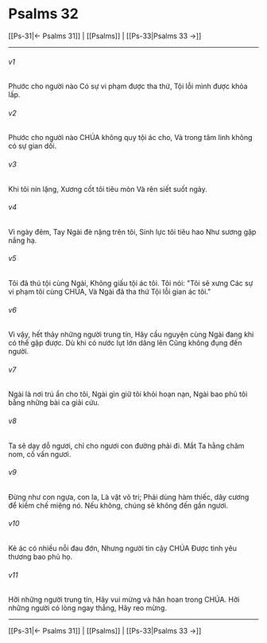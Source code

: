 # Psalms 32

[[Ps-31|← Psalms 31]] | [[Psalms]] | [[Ps-33|Psalms 33 →]]
***



###### v1 
Phước cho người nào Có sự vi phạm được tha thứ, Tội lỗi mình được khỏa lấp. 

###### v2 
Phước cho người nào CHÚA không quy tội ác cho, Và trong tâm linh không có sự gian dối. 

###### v3 
Khi tôi nín lặng, Xương cốt tôi tiêu mòn Và rên siết suốt ngày. 

###### v4 
Vì ngày đêm, Tay Ngài đè nặng trên tôi, Sinh lực tôi tiêu hao Như sương gặp nắng hạ. 

###### v5 
Tôi đã thú tội cùng Ngài, Không giấu tội ác tôi. Tôi nói: "Tôi sẽ xưng Các sự vi phạm tôi cùng CHÚA, Và Ngài đã tha thứ Tội lỗi gian ác tôi." 

###### v6 
Vì vậy, hết thảy những người trung tín, Hãy cầu nguyện cùng Ngài đang khi có thể gặp được. Dù khi có nước lụt lớn dâng lên Cũng không đụng đến người. 

###### v7 
Ngài là nơi trú ẩn cho tôi, Ngài gìn giữ tôi khỏi hoạn nạn, Ngài bao phủ tôi bằng những bài ca giải cứu. 

###### v8 
Ta sẽ dạy dỗ ngươi, chỉ cho ngươi con đường phải đi. Mắt Ta hằng chăm nom, cố vấn ngươi. 

###### v9 
Đừng như con ngựa, con la, Là vật vô tri; Phải dùng hàm thiếc, dây cương để kiềm chế miệng nó. Nếu không, chúng sẽ không đến gần ngươi. 

###### v10 
Kẻ ác có nhiều nỗi đau đớn, Nhưng người tin cậy CHÚA Được tình yêu thương bao phủ họ. 

###### v11 
Hỡi những người trung tín, Hãy vui mừng và hân hoan trong CHÚA. Hỡi những người có lòng ngay thẳng, Hãy reo mừng.

***
[[Ps-31|← Psalms 31]] | [[Psalms]] | [[Ps-33|Psalms 33 →]]
